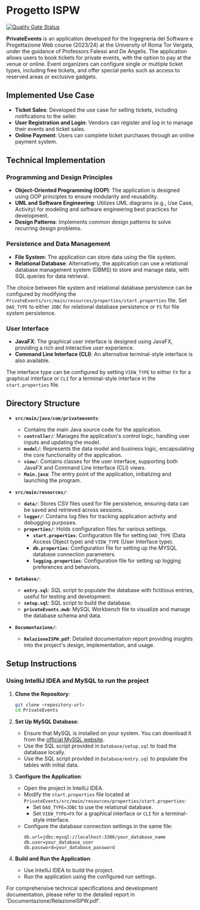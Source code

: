 # Progetto ISPW

[![Quality Gate Status](https://sonarcloud.io/api/project_badges/measure?project=ProgettoISPW&metric=alert_status)](https://sonarcloud.io/summary/new_code?id=ProgettoISPW)

**PrivateEvents** is an application developed for the Ingegneria del Software e Progettazione Web course (2023/24) at the University of Roma Tor Vergata, under the guidance of Professors Falessi and De Angelis. The application allows users to book tickets for private events, with the option to pay at the venue or online. Event organizers can configure single or multiple ticket types, including free tickets, and offer special perks such as access to reserved areas or exclusive gadgets.

## Implemented Use Case

- **Ticket Sales**: Developed the use case for selling tickets, including notifications to the seller.
- **User Registration and Login**: Vendors can register and log in to manage their events and ticket sales.
- **Online Payment**: Users can complete ticket purchases through an online payment system.

## Technical Implementation

### Programming and Design Principles

- **Object-Oriented Programming (OOP)**: The application is designed using OOP principles to ensure modularity and reusability.
- **UML and Software Engineering**: Utilizes UML diagrams (e.g., Use Case, Activity) for modeling and software engineering best practices for development.
- **Design Patterns**: Implements common design patterns to solve recurring design problems.

### Persistence and Data Management

- **File System**: The application can store data using the file system.
- **Relational Database**: Alternatively, the application can use a relational database management system (DBMS) to store and manage data, with SQL queries for data retrieval.

The choice between file system and relational database persistence can be configured by modifying the `PrivateEvents/src/main/resources/properties/start.properties` file. Set `DAO_TYPE` to either `JDBC` for relational database persistence or `FS` for file system persistence.

### User Interface

- **JavaFX**: The graphical user interface is designed using JavaFX, providing a rich and interactive user experience.
- **Command Line Interface (CLI)**: An alternative terminal-style interface is also available.

The interface type can be configured by setting `VIEW_TYPE` to either `FX` for a graphical interface or `CLI` for a terminal-style interface in the `start.properties` file.

## Directory Structure

- **`src/main/java/com/privateevents`**:
  - Contains the main Java source code for the application.
  - **`controller/`**: Manages the application's control logic, handling user inputs and updating the model.
  - **`model/`**: Represents the data model and business logic, encapsulating the core functionality of the application.
  - **`view/`**: Contains classes for the user interface, supporting both JavaFX and Command Line Interface (CLI) views.
  - **`Main.java`**: The entry point of the application, initializing and launching the program.

- **`src/main/resources/`**:
  - **`data/`**: Stores CSV files used for file persistence, ensuring data can be saved and retrieved across sessions.
  - **`logger/`**: Contains log files for tracking application activity and debugging purposes.
  - **`properties/`**: Holds configuration files for various settings.
    - **`start.properties`**: Configuration file for setting `DAO_TYPE` (Data Access Object type) and `VIEW_TYPE` (User Interface type).
    - **`db.properties`**: Configuration file for setting up the MYSQL database connection parameters.
    - **`logging.properties`**: Configuration file for setting up logging preferences and behaviors.

- **`Database/`**:
  - **`entry.sql`**: SQL script to populate the database with fictitious entries, useful for testing and development.
  - **`setup.sql`**: SQL script to build the database.
  - **`privateEvents.mwb`**: MySQL Workbench file to visualize and manage the database schema and data.

- **`Documentazione/`**:
  - **`RelazioneISPW.pdf`**: Detailed documentation report providing insights into the project's design, implementation, and usage.

## Setup Instructions

### Using IntelliJ IDEA and MySQL to run the project

1. **Clone the Repository**:
   ```bash
   git clone <repository-url>
   cd PrivateEvents
   ```

2. **Set Up MySQL Database**:
   - Ensure that MySQL is installed on your system. You can download it from the [official MySQL website](https://dev.mysql.com/downloads/).
   - Use the SQL script provided in `Database/setup.sql` to load the database locally.
   - Use the SQL script provided in `Database/entry.sql` to populate the tables with initial data.

3. **Configure the Application**:
   - Open the project in IntelliJ IDEA.
   - Modify the `start.properties` file located at `PrivateEvents/src/main/resources/properties/start.properties`:
     - Set `DAO_TYPE=JDBC` to use the relational database.
     - Set `VIEW_TYPE=FX` for a graphical interface or `CLI` for a terminal-style interface.
   - Configure the database connection settings in the same file:
     ```properties
     db.url=jdbc:mysql://localhost:3306/your_database_name
     db.user=your_database_user
     db.password=your_database_password
     ```

4. **Build and Run the Application**:
   - Use IntelliJ IDEA to build the project.
   - Run the application using the configured run settings.

For comprehensive technical specifications and development documentation, please refer to the detailed report in 'Documentazione/RelazioneISPW.pdf'.









